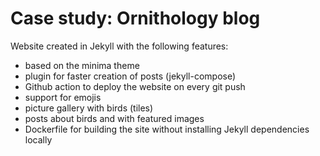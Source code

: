 # Case study: Ornithology blog

Website created in Jekyll with the following features:
- based on the minima theme
- plugin for faster creation of posts (jekyll-compose)
- Github action to deploy the website on every git push
- support for emojis
- picture gallery with birds (tiles)
- posts about birds and with featured images
- Dockerfile for building the site without installing Jekyll dependencies locally